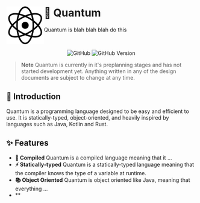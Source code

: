 <div align="left">

<div>
    <img src="https://raw.githubusercontent.com/quantum-language/Quantum/master/docs/assets/quantum-logo.png" width="100" height="
100" alt="Quantum Logo" align="left" />

# 🚀 Quantum
</div>

Quantum is blah blah blah do this

<br/>

<div align="center">

![GitHub](https://img.shields.io/github/license/quantum-language/Quantum?style=for-the-badge&color=blueviolet)
![GitHub Version](https://img.shields.io/badge/version-0.0.1-inforamtional?style=for-the-badge&color=blueviolet)

</div>
</div>

> **Note**
> Quantum is currently in it's preplanning stages and has not started development yet. Anything written in any of the design documents are subject to change at any time.

## 👋 Introduction

Quantum is a programming language designed to be easy and efficient to use. It is statically-typed, object-oriented, and heavily inspired by languages such as Java, Kotlin and Rust.

## ✨ Features

- **📲 Compiled** Quantum is a compiled language meaning that it ...
- **⚡️ Statically-typed** Quantum is a statically-typed language meaning that the compiler knows the type of a variable at runtime.
- **📚 Object Oriented** Quantum is object oriented like Java, meaning that everything ...
- **